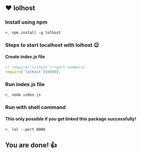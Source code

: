 ## ❤️ lolhost

### Install using npm
```
>_ npm install -g lolhost
```

### Steps to start localhost with lolhost 😉
#### Create index.js file
```js
// require('lolhost')(<port number>)
require('lolhost')(8000);
```

### Run index.js file
```
>_ node index.js
```

### Run with shell command
#### This only possible if you get linked this package successfully! 
```
>_ lol --port 8000
```


## You are done! 👍